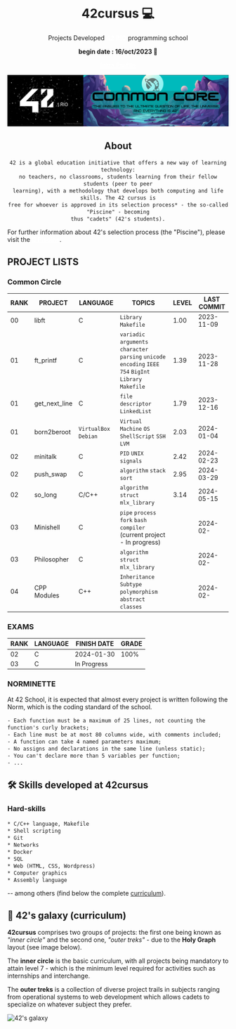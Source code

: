 <div align="center">
 

# 42cursus 💻

Projects Developed **<a href="https://42.rio/" style="color:white">42 RIO</a>** programming school

**begin date : 16/oct/2023 🎉**

**<a href="https://profile.intra.42.fr/users/ahadama-" style="color:white;">Intra Profile</a>**

![42RIO](readme/banner.png)

## About

```
42 is a global education initiative that offers a new way of learning technology:
no teachers, no classrooms, students learning from their fellow students (peer to peer
learning), with a methodology that develops both computing and life skills. The 42 cursus is
free for whoever is approved in its selection process* - the so-called "Piscine" - becoming
thus "cadets" (42's students).
```

</div>

For further information about 42's selection process (the "Piscine"), please visit the <a href="https://42.rio/#comoparticipar" style="color:white;font-weight:bold;">C Piscine</a>.

## PROJECT LISTS

### Common Circle

| RANK | PROJECT       | LANGUAGE              | TOPICS                                                                                               |   LEVEL    | LAST COMMIT |
|------|---------------|-----------------------|------------------------------------------------------------------------------------------------------|------------|-------------|
| 00   | libft         | C                     | `Library` `Makefile`                                                                                 | 1.00       | 2023-11-09  |
| 01   | ft_printf     | C                     | `variadic arguments` `character parsing` `unicode encoding` `IEEE 754` `BigInt` `Library` `Makefile` | 1.39       | 2023-11-28  |
| 01   | get_next_line | C                     | `file descriptor`  `LinkedList`                                                                      | 1.79       | 2023-12-16  |
| 01   | born2beroot   | `VirtualBox` `Debian` | `Virtual Machine` `OS` `ShellScript` `SSH` `LVM`                                                     | 2.03       | 2024-01-04  |
| 02   | minitalk      | C                     | `PID` `UNIX signals`                                                                                 | 2.42       | 2024-02-23  |
| 02   | push_swap     | C                     | `algorithm` `stack` `sort`                                                                           | 2.95       | 2024-03-29  |
| 02   | so_long       | C/C++                 | `algorithm` `struct` `mlx_library`                                                                   | 3.14       | 2024-05-15  |
| 03   | Minishell     | C                     | `pipe` `process` `fork` `bash` `compiler `  (current project - In progress)                          |            | 2024-02-    |
| 03   | Philosopher   | C                     | `algorithm` `struct` `mlx_library`                                                                   |            | 2024-02-    |
| 04   | CPP Modules   | C++                   | `Inheritance` `Subtype polymorphism` `abstract classes`                                              |            | 2024-02-    |


### EXAMS

| RANK | LANGUAGE | FINISH DATE | GRADE |
|------|----------|-------------|-------|
| 02   | C        | 2024-01-30  | 100%  |
| 03   | C        | In Progress |       |

### NORMINETTE

At 42 School, it is expected that almost every project is written following the Norm, which is the coding standard of the school.

``` - No for, do...while, switch, case, goto, ternary operators, or variable-length arrays allowed;
- Each function must be a maximum of 25 lines, not counting the function's curly brackets;
- Each line must be at most 80 columns wide, with comments included;
- A function can take 4 named parameters maximum;
- No assigns and declarations in the same line (unless static);
- You can't declare more than 5 variables per function;
- ... 
```

## 🛠️ Skills developed at 42cursus

### Hard-skills

	* C/C++ language, Makefile
	* Shell scripting
	* Git
	* Networks
	* Docker
	* SQL
	* Web (HTML, CSS, Wordpress)
	* Computer graphics
	* Assembly language

-- among others (find below the complete [curriculum](#-42s-galaxy-curriculum)).

## 🌌 42's galaxy (curriculum)

**42cursus** comprises two groups of projects: the first one being known as _"inner circle"_ and the second one, _"outer treks"_ - due to the **Holy Graph** layout (see image below).

The **inner circle** is the basic curriculum, with all projects being mandatory to attain level 7 - which is the minimum level required for activities such as internships and interchange.

The **outer treks** is a collection of diverse project trails in subjects ranging from operational systems to web development which allows cadets to specialize on whatever subject they prefer.

![42's galaxy](galaxy.png)
